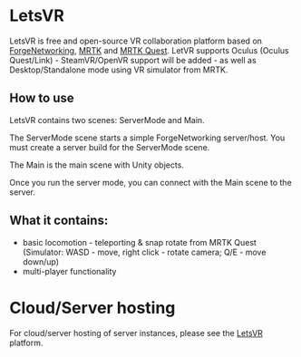# LetsVR

LetsVR is free and open-source VR collaboration platform based on [ForgeNetworking](https://github.com/BeardedManStudios/ForgeNetworkingRemastered), [MRTK](https://github.com/Microsoft/HoloToolkit-Unity) and [MRTK Quest](https://github.com/provencher/MRTK-Quest).
LetVR supports Oculus (Oculus Quest/Link) - SteamVR/OpenVR support will be added - as well as Desktop/Standalone mode using VR simulator from MRTK.

## How to use
LetsVR contains two scenes: ServerMode and Main.

The ServerMode scene starts a simple ForgeNetworking server/host. You must create a server build for the ServerMode scene.

The Main is the main scene with Unity objects.

Once you run the server mode, you can connect with the Main scene to the server.

## What it contains:
- basic locomotion - teleporting & snap rotate from MRTK Quest (Simulator: WASD - move, right click - rotate camera; Q/E - move down/up)
- multi-player functionality

# Cloud/Server hosting
For cloud/server hosting of server instances, please see the [LetsVR](https://letsvr.ro) platform.
